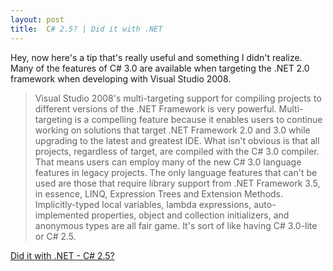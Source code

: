 ```yaml
---
layout: post
title:  C# 2.5? | Did it with .NET
---
```

Hey, now here's a tip that's really useful and something I didn't realize. Many of the features of C# 3.0 are available when targeting the .NET 2.0 framework when developing with Visual Studio 2008. 

> Visual Studio 2008's multi-targeting support for compiling projects to different versions of the .NET Framework is very powerful. Multi-targeting is a compelling feature because it enables users to continue working on solutions that target .NET Framework 2.0 and 3.0 while upgrading to the latest and greatest IDE. What isn't obvious is that all projects, regardless of target, are compiled with the C# 3.0 compiler. That means users can employ many of the new C# 3.0 language features in legacy projects. The only language features that can't be used are those that require library support from .NET Framework 3.5, in essence, LINQ, Expression Trees and Extension Methods. Implicitly-typed local variables, lambda expressions, auto-implemented properties, object and collection initializers, and anonymous types are all fair game. It's sort of like having C# 3.0-lite or C# 2.5.

[Did it with .NET - C# 2.5?](http://diditwith.net/2007/11/23/C25.aspx)
